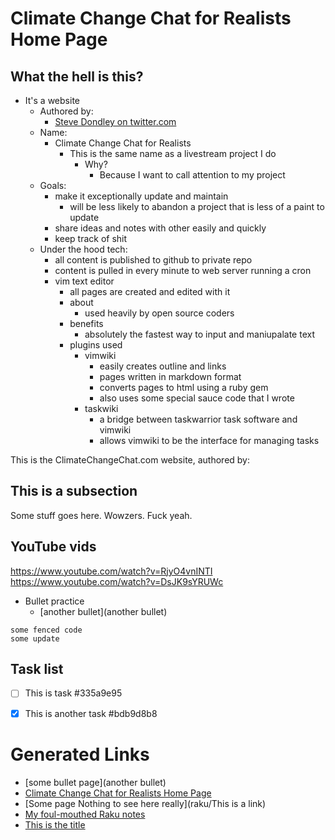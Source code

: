 # Climate Change Chat for Realists Home Page

## What the hell is this?
* It's a website
    * Authored by:
        * [Steve Dondley on twitter.com](https://twitter.com/steve_dondley)
    * Name:
        * Climate Change Chat for Realists
            * This is the same name as a livestream project I do 
                * Why? 
                    * Because I want to call attention to my project
    * Goals:
        * make it exceptionally update and maintain
            * will be less likely to abandon a project that is less of a paint to update 
        * share ideas and notes with other easily and quickly
        * keep track of shit
    * Under the hood tech:
        * all content is published to github to private repo
        * content is pulled in every minute to web server running a cron
        * vim text editor
            * all pages are created and edited with it
            * about
                * used heavily by open source coders 
            * benefits 
                * absolutely the fastest way to input and maniupalate text 
            * plugins used
                * vimwiki
                    * easily creates outline and links
                    * pages written in markdown format
                    * converts pages to html using a ruby gem
                    * also uses some special sauce code that I wrote
                * taskwiki
                    * a bridge between taskwarrior task software and vimwiki 
                    * allows vimwiki to be the interface for managing tasks
    
This is the ClimateChangeChat.com website, authored by:

## This is a subsection

Some stuff goes here. Wowzers. Fuck yeah.

## YouTube vids

https://www.youtube.com/watch?v=RjyO4vnINTI
https://www.youtube.com/watch?v=DsJK9sYRUWc

* Bullet practice
    * [another bullet](another bullet) 

```
some fenced code
some update
```

## Task list
* [ ] This is task  #335a9e95
* [X] This is another task  #bdb9d8b8

     

# Generated Links

- [some bullet page](another bullet)
- [Climate Change Chat for Realists Home Page](index)
- [Some page Nothing to see here really](raku/This is a link)
- [My foul-mouthed Raku notes](raku/index)
- [This is the title](twitter/markdown)
